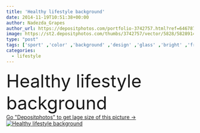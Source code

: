 ```yaml
---
title: 'Healthy lifestyle background'
date: 2014-11-19T10:51:38+00:00
author: Nadezda_Grapes
author_url: https://depositphotos.com/portfolio-3742757.html?ref=64678756
image: https://st2.depositphotos.com/thumbs/3742757/vector/5828/58289141/api_thumb_450.jpg?forcejpeg=true
type: "post"
tags: ['sport' ,'color' ,'background' ,'design' ,'glass' ,'bright' ,'fresh' ,'water' ,'orange' ,'air' ,'up' ,'health' ,'healthy' ,'food' ,'tree' ,'diet' ,'pattern' ,'plate' ,'tea' ,'cup' ,'care' ,'eating' ,'grunge' ,'clock' ,'bird' ,'soft' ,'flat' ,'lifestyle' ,'bottle' ,'grey' ,'drawing' ,'fitness' ,'artwork' ,'juice' ,'sketch' ,'walk' ,'bread' ,'cereal' ,'living' ,'splatter' ,'useful' ,'positive' ,'ear' ,'daily' ,'routine' ,'alarm' ,'sneakers' ,'dumbbells' ,'cabbage' ,'pear' ]
categories: 
  - lifestyle
---
```

<div aling="center">
            <font size="60"> Healthy lifestyle background</font>   
</div>
<div>
    <a href='https://depositphotos.com/58289141/stock-illustration-healthy-lifestyle-background.html?ref=64678756' target=_blank > Go "Depositphotos" to get lage size of this picture ->
        <img href='https://depositphotos.com/58289141/stock-illustration-healthy-lifestyle-background.html?ref=64678756' src='https://st2.depositphotos.com/3742757/5828/v/950/depositphotos_58289141-stock-illustration-healthy-lifestyle-background.jpg?forcejpeg=true' alt='Healthy lifestyle background' >
    </a>
</div>
